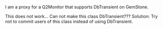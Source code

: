I am a proxy for a Q2Monitor that supports DbTransient on GemStone.

This does not work... Can not make this class DbTransient???
Solution: Try not to commit users of this class instead of using DbTransient.
